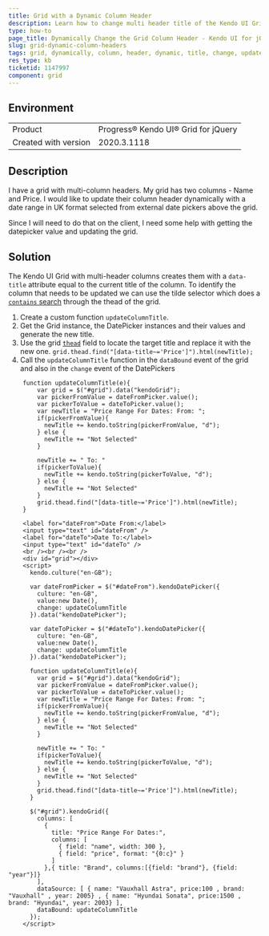 ```yaml
---
title: Grid with a Dynamic Column Header
description: Learn how to change multi header title of the Kendo UI Grid dynamically based on Date Picker value change
type: how-to
page_title: Dynamically Change the Grid Column Header - Kendo UI for jQuery Data Grid
slug: grid-dynamic-column-headers
tags: grid, dynamically, column, header, dynamic, title, change, update, multi
res_type: kb
ticketid: 1147997
component: grid
---
```


## Environment

<table>
 <tr>
  <td>Product</td>
  <td>Progress® Kendo UI® Grid for jQuery</td> 
 </tr>
 <tr>
  <td>Created with version</td>
  <td>2020.3.1118</td>
 </tr>
</table>

## Description

I have a grid with multi-column headers. My grid has two columns - Name and Price. I would like to update their column header dynamically with a date range in UK format selected from external date pickers above the grid.

Since I will need to do that on the client, I need some help with getting the datepicker value and updating the grid.

## Solution

The Kendo UI Grid with multi-header columns creates them with a `data-title` attribute equal to the current title of the column. To identify the column that needs to be updated we can use the tilde selector which does a [`contains` search](https://api.jquery.com/attribute-contains-selector/) through the thead of the grid.

1. Create a custom function `updateColumnTitle`.
1. Get the Grid instance, the DatePicker instances and their values and generate the new title. 
1. Use the grid [`thead`](/api/javascript/ui/grid/fields/thead) field to locate the target title and replace it with the new one.
    `grid.thead.find("[data-title~='Price']").html(newTitle);`
1. Call the `updateColumnTitle` function in the `dataBound` event of the grid and also in the `change` event of the DatePickers

```
    function updateColumnTitle(e){
        var grid = $("#grid").data("kendoGrid");
        var pickerFromValue = dateFromPicker.value();
        var pickerToValue = dateToPicker.value();
        var newTitle = "Price Range For Dates: From: ";
        if(pickerFromValue){
          newTitle += kendo.toString(pickerFromValue, "d");
        } else {
          newTitle += "Not Selected"
        }

        newTitle += " To: "
        if(pickerToValue){
          newTitle += kendo.toString(pickerToValue, "d");
        } else {
          newTitle += "Not Selected"
        }
        grid.thead.find("[data-title~='Price']").html(newTitle);
    }
```

```dojo
    <label for="dateFrom">Date From:</label>
    <input type="text" id="dateFrom" />
    <label for="dateTo">Date To:</label>
    <input type="text" id="dateTo" />
    <br /><br /><br />
    <div id="grid"></div>
    <script>
      kendo.culture("en-GB");

      var dateFromPicker = $("#dateFrom").kendoDatePicker({
        culture: "en-GB",
        value:new Date(),
        change: updateColumnTitle
      }).data("kendoDatePicker");

      var dateToPicker = $("#dateTo").kendoDatePicker({
        culture: "en-GB",
        value:new Date(),
        change: updateColumnTitle
      }).data("kendoDatePicker");

      function updateColumnTitle(e){
        var grid = $("#grid").data("kendoGrid");
        var pickerFromValue = dateFromPicker.value();
        var pickerToValue = dateToPicker.value();
        var newTitle = "Price Range For Dates: From: ";
        if(pickerFromValue){
          newTitle += kendo.toString(pickerFromValue, "d");
        } else {
          newTitle += "Not Selected"
        }

        newTitle += " To: "
        if(pickerToValue){
          newTitle += kendo.toString(pickerToValue, "d");
        } else {
          newTitle += "Not Selected"
        }
        grid.thead.find("[data-title~='Price']").html(newTitle);
      }

      $("#grid").kendoGrid({
        columns: [
          {
            title: "Price Range For Dates:",
            columns: [
              { field: "name", width: 300 },
              { field: "price", format: "{0:c}" }
            ]
          },{ title: "Brand", columns:[{field: "brand"}, {field: "year"}]}
        ],
        dataSource: [ { name: "Vauxhall Astra", price:100 , brand: "Vauxhall" , year: 2005} , { name: "Hyundai Sonata", price:1500 , brand: "Hyundai", year: 2003} ],
        dataBound: updateColumnTitle
      });
    </script>
```